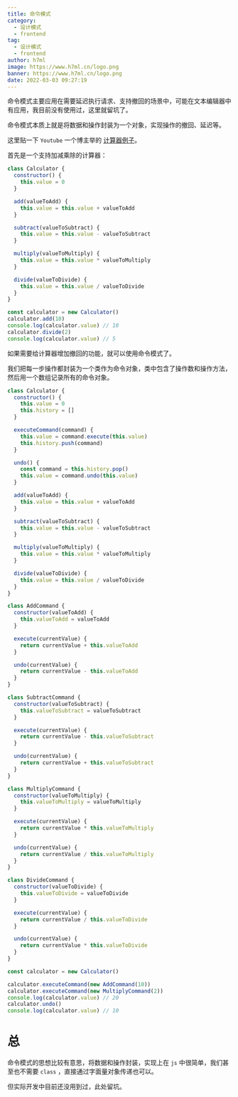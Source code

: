 ```yaml
---
title: 命令模式
category:
  - 设计模式
  - frontend
tag:
  - 设计模式
  - frontend
author: h7ml
image: https://www.h7ml.cn/logo.png
banner: https://www.h7ml.cn/logo.png
date: 2022-03-03 09:27:19
---
```


命令模式主要应用在需要延迟执行请求、支持撤回的场景中，可能在文本编辑器中有应用，我目前没有使用过，这里就留坑了。

命令模式本质上就是将数据和操作封装为一个对象，实现操作的撤回、延迟等。

这里贴一下 `Youtube` 一个博主举的 [计算器例子](https://www.youtube.com/watch?v=GQzfF5EMD7o&list=PLZlA0Gpn_vH_CthENcPCM0Dww6a5XYC7f&index=6)。

首先是一个支持加减乘除的计算器：

```js
class Calculator {
  constructor() {
    this.value = 0
  }

  add(valueToAdd) {
    this.value = this.value + valueToAdd
  }

  subtract(valueToSubtract) {
    this.value = this.value - valueToSubtract
  }

  multiply(valueToMultiply) {
    this.value = this.value * valueToMultiply
  }

  divide(valueToDivide) {
    this.value = this.value / valueToDivide
  }
}

const calculator = new Calculator()
calculator.add(10)
console.log(calculator.value) // 10
calculator.divide(2)
console.log(calculator.value) // 5
```

如果需要给计算器增加撤回的功能，就可以使用命令模式了。

我们把每一步操作都封装为一个类作为命令对象，类中包含了操作数和操作方法，然后用一个数组记录所有的命令对象。

```js
class Calculator {
  constructor() {
    this.value = 0
    this.history = []
  }

  executeCommand(command) {
    this.value = command.execute(this.value)
    this.history.push(command)
  }

  undo() {
    const command = this.history.pop()
    this.value = command.undo(this.value)
  }

  add(valueToAdd) {
    this.value = this.value + valueToAdd
  }

  subtract(valueToSubtract) {
    this.value = this.value - valueToSubtract
  }

  multiply(valueToMultiply) {
    this.value = this.value * valueToMultiply
  }

  divide(valueToDivide) {
    this.value = this.value / valueToDivide
  }
}

class AddCommand {
  constructor(valueToAdd) {
    this.valueToAdd = valueToAdd
  }

  execute(currentValue) {
    return currentValue + this.valueToAdd
  }

  undo(currentValue) {
    return currentValue - this.valueToAdd
  }
}

class SubtractCommand {
  constructor(valueToSubtract) {
    this.valueToSubtract = valueToSubtract
  }

  execute(currentValue) {
    return currentValue - this.valueToSubtract
  }

  undo(currentValue) {
    return currentValue + this.valueToSubtract
  }
}

class MultiplyCommand {
  constructor(valueToMultiply) {
    this.valueToMultiply = valueToMultiply
  }

  execute(currentValue) {
    return currentValue * this.valueToMultiply
  }

  undo(currentValue) {
    return currentValue / this.valueToMultiply
  }
}

class DivideCommand {
  constructor(valueToDivide) {
    this.valueToDivide = valueToDivide
  }

  execute(currentValue) {
    return currentValue / this.valueToDivide
  }

  undo(currentValue) {
    return currentValue * this.valueToDivide
  }
}

const calculator = new Calculator()

calculator.executeCommand(new AddCommand(10))
calculator.executeCommand(new MultiplyCommand(2))
console.log(calculator.value) // 20
calculator.undo()
console.log(calculator.value) // 10
```

# 总

命令模式的思想比较有意思，将数据和操作封装，实现上在 `js` 中很简单，我们甚至也不需要 `class` ，直接通过字面量对象传递也可以。

但实际开发中目前还没用到过，此处留坑。
